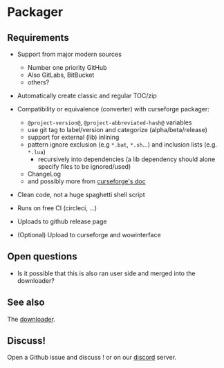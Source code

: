 # Packager

## Requirements

- Support from major modern sources
  - Number one priority GitHub
  - Also GitLabs, BitBucket
  - others?

- Automatically create classic and regular TOC/zip

- Compatibility or equivalence (converter) with curseforge packager:
  - `@project-version@`, `@project-abbreviated-hash@` variables
  - use git tag to label/version and categorize (alpha/beta/release)
  - support for external (lib) inlining
  - pattern ignore exclusion (e.g `*.bat`, `*.sh`...) and inclusion lists (e.g. `*.lua`)
    - recursively into dependencies (a lib dependency should alone specify files to be ignored/used)
  - ChangeLog
  - and possibly more from [curseforge's doc](https://authors.curseforge.com/knowledge-base/projects/3451-automatic-packaging)

- Clean code, not a huge spaghetti shell script

- Runs on free CI (circleci, ...)

- Uploads to github release page

- (Optional) Upload to curseforge and wowinterface

## Open questions

- Is it possible that this is also ran user side and merged into the downloader?

## See also
The [downloader](downloader.md).

## Discuss!

Open a Github issue and discuss ! or on our [discord](https://discord.gg/t8msyQU) server.
